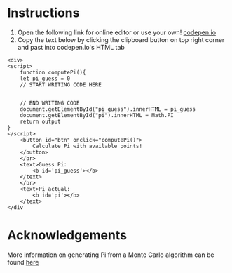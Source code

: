 # Instructions

1. Open the following link for online editor or use your own!
 [codepen.io](https://codepen.io/pen/)
2. Copy the text below by clicking the clipboard button on top right corner and
   past into codepen.io's HTML tab

```
<div>
<script>
    function computePi(){
    let pi_guess = 0
    // START WRITING CODE HERE
    
    
    // END WRITING CODE 
    document.getElementById("pi_guess").innerHTML = pi_guess
    document.getElementById("pi").innerHTML = Math.PI
    return output
}
</script>
    <button id="btn" onclick="computePi()">
        Calculate Pi with available points!
    </button>
    </br>
    <text>Guess Pi: 
        <b id='pi_guess'></b>
    </text>
    </br>
    <text>Pi actual: 
        <b id='pi'></b>
    </text>
</div
```

# Acknowledgements
More information on generating Pi from a Monte Carlo algorithm can be found [here](https://blogs.sas.com/content/iml/2016/03/14/monte-carlo-estimates-of-pi.html)

